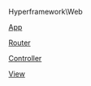 Hyperframework\Web

[App](/cn/docs/web/api/App)
 
[Router](/cn/docs/web/api/Router)

[Controller](/cn/docs/web/api/Controller)

[View](/cn/docs/web/api/View)
